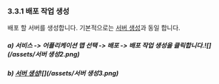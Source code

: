 ### 3.3.1 배포 작업 생성

배포 할 서버를 생성합니다. 기본적으로는 [서버 생성](/c11c-be44-c2a4/c5b4-d50c-b9ac-cf00-c774-c158-b9f5/c11c-bc84/c11c-bc84-c0dd-c131.md)과 동일 합니다.

##### a\) 서비스 -&gt; 어플리케이션 맵 선택 -&gt; 배포 -&gt; 배포 작업 생성을 클릭합니다.![](/assets/서버 생성2.png)

##### b\) [서버 생성](/c11c-be44-c2a4/c5b4-d50c-b9ac-cf00-c774-c158-b9f5/c11c-bc84/c11c-bc84-c0dd-c131.md)![](/assets/서버 생성3.png)




